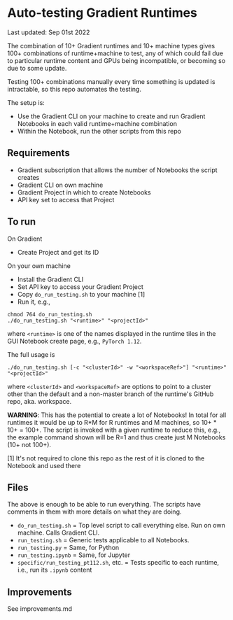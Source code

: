 # Auto-testing Gradient Runtimes

Last updated: Sep 01st 2022

The combination of 10+ Gradient runtimes and 10+ machine types gives 100+ combinations of runtime+machine to test, any of which could fail due to particular runtime content and GPUs being incompatible, or becoming so due to some update.

Testing 100+ combinations manually every time something is updated is intractable, so this repo automates the testing.

The setup is:

- Use the Gradient CLI on your machine to create and run Gradient Notebooks in each valid runtime+machine combination
- Within the Notebook, run the other scripts from this repo

## Requirements

 - Gradient subscription that allows the number of Notebooks the script creates
 - Gradient CLI on own machine
 - Gradient Project in which to create Notebooks
 - API key set to access that Project

## To run

On Gradient

- Create Project and get its ID

On your own machine

- Install the Gradient CLI
- Set API key to access your Gradient Project
- Copy `do_run_testing.sh` to your machine [1]
- Run it, e.g.,

```
chmod 764 do_run_testing.sh
./do_run_testing.sh "<runtime>" "<projectId>"
```

where `<runtime>` is one of the names displayed in the runtime tiles in the GUI Notebook create page, e.g., `PyTorch 1.12`.

The full usage is

```
./do_run_testing.sh [-c "<clusterId>" -w "<workspaceRef>"] "<runtime>" "<projectId>"
```

where `<clusterId>` and `<workspaceRef>` are options to point to a cluster other than the default and a non-master branch of the runtime's GitHub repo, aka. workspace.

**WARNING**: This has the potential to create a lot of Notebooks! In total for all runtimes it would be up to R*M for R runtimes and M machines, so 10+ * 10+ = 100+. The script is invoked with a given runtime to reduce this, e.g., the example command shown will be R=1 and thus create just M Notebooks (10+ not 100+).

[1] It's not required to clone this repo as the rest of it is cloned to the Notebook and used there

## Files

The above is enough to be able to run everything. The scripts have comments in them with more details on what they are doing.

- `do_run_testing.sh` = Top level script to call everything else. Run on own machine. Calls Gradient CLI.
- `run_testing.sh` = Generic tests applicable to all Notebooks.
- `run_testing.py` = Same, for Python
- `run_testing.ipynb` = Same, for Jupyter
- `specific/run_testing_pt112.sh`, etc. = Tests specific to each runtime, i.e., run its `.ipynb` content

## Improvements

See improvements.md
